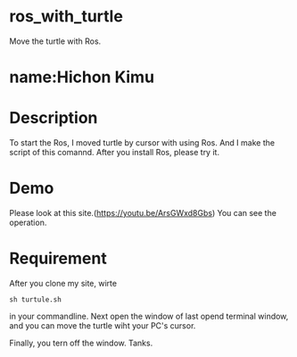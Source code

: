 # ros_with_turtle
Move the turtle with Ros.

name:Hichon Kimu  
====

# Description
To start the Ros, I moved turtle by cursor with using Ros. And I make the script of this comannd.
After you install Ros, please try it.
# Demo
Please look at this site.(https://youtu.be/ArsGWxd8Gbs) You can see the operation.  


# Requirement
After you clone my site, wirte

    sh turtule.sh

in your commandline. Next open the window of last opend terminal window, and you can move
the turtle wiht your PC's cursor.

Finally, you tern off the window.
Tanks.
